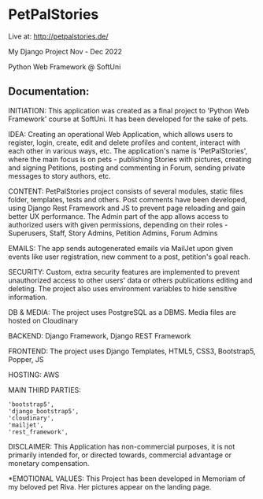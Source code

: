 # PetPalStories
Live at: http://petpalstories.de/

My Django Project Nov - Dec 2022

Python Web Framework @ SoftUni

## Documentation:

INITIATION: This application was created as a final project to 'Python Web Framework' course at SoftUni. It has been developed for the sake of pets.

IDEA: Creating an operational Web Application, which allows users to register, login, create, edit and delete profiles and content, interact with each other in various ways, etc. The application's name is 'PetPalStories', where the main focus is on pets - publishing Stories with pictures, creating and signing Petitions, posting and commenting in Forum, sending private messages to story authors, etc.

CONTENT: PetPalStories project consists of several modules, static files folder, templates, tests and others. 
Post comments have been developed, using Django Rest Framework and JS to prevent page reloading and gain better UX performance.
The Admin part of the app allows access to authorized users with given permissions, depending on their roles - Superusers, Staff, Story Admins, Petition Admins, Forum Admins

EMAILS: The app sends autogenerated emails via MailJet upon given events like user registration, new comment to a post, petition's goal reach.

SECURITY: Custom, extra security features are implemented to prevent unauthorized access to other users' data or others publications editing and deleting. The project also uses environment variables to hide sensitive information. 

DB & MEDIA: The project uses PostgreSQL as a DBMS. Media files are hosted on Cloudinary

BACKEND: Django Framework, Django REST Framework

FRONTEND: The project uses Django Templates, HTML5, CSS3, Bootstrap5, Popper, JS

HOSTING: AWS


MAIN THIRD PARTIES:

    'bootstrap5',
    'django_bootstrap5',
    'cloudinary',
    'mailjet',
    'rest_framework',


DISCLAIMER: This Application has non-commercial purposes, it is not primarily intended for, or directed towards, commercial advantage or monetary compensation.

*EMOTIONAL VALUES: This Project has been developed in Memoriam of my beloved pet Riva. Her pictures appear on the landing page.